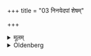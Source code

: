 +++
title = "03 निनयेदपां शेषम्"

+++

<details><summary>मूलम्</summary>

निनयेदपां शेषम् ३
</details>

<details><summary>Oldenberg</summary>

3. He should pour out the rest of the water.
</details>
